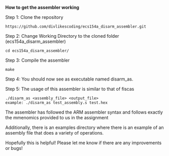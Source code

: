 **How to get the assembler working**

Step 1: Clone the repository

    https://github.com/divlikescoding/ecs154a_disarm_assembler.git

Step 2: Change Working Directory to the cloned folder (ecs154a_disarm_assembler)

    cd ecs154a_disarm_assembler/
   
Step 3: Compile the assembler

    make
   
Step 4: You should now see as executable named disarm_as.	

Step 5: The usage of this assembler is similar to that of fiscas

    ./disarm_as <assembly_file> <output_file>
    example: ./disarm_as test_assembly.s test.hex

The assembler has followed the ARM assembler syntax and follows exactly the mmenomics provided to us in the assignment

Additionally, there is an examples directory where there is an example of an assembly file that does a variety of operations.

Hopefully this is helpful! Please let me know if there are any improvements or bugs!